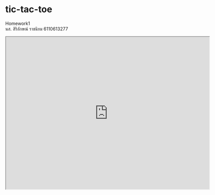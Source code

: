 # tic-tac-toe
Homework1 <br>
นส. สิริลักษณ์ ราชนิยม 6110613277 <br>
<iframe src="https://drive.google.com/file/d/1q8Enuv305OFvxGzOKMSJO2-TMewT-y3t/preview" width="640" height="480" allow="autoplay"></iframe>
